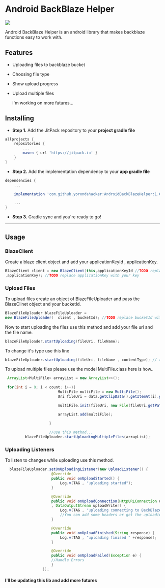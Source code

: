 
# Android BackBlaze Helper

[![](https://jitpack.io/v/yorondahacker/AndroidBackBlazeHelper.svg)](https://jitpack.io/#yorondahacker/AndroidBackBlazeHelper)


Android BackBlaze Helper is an android library that makes backblaze functions easy to work with.



## Features
- Uploading files to backblaze bucket
- Choosing file type
- Show upload progress
- Upload multiple files

  i'm working on more futures...







## Installing
- **Step 1.** Add the JitPack repository to your **project gradle file**
```groovy
allprojects {
    repositories {
        ...
        maven { url 'https://jitpack.io' }
    }
}
```

- **Step 2.** Add the implementation dependency to your **app gradle file**
```groovy
dependencies {
    ...

    implementation 'com.github.yorondahacker:AndroidBackBlazeHelper:1.0.1'

    ...
}
```

- **Step 3.** Gradle sync and you're ready to go!

---

## Usage

### BlazeClient

Create a blaze client object and add your applicationKeyId , applicationKey.
```java
BlazeClient client = new BlazeClient(this,applicationKeyId //TODO replace applicationKeyId with your key
,applicationKey); //TODO replace applicationKey with your key
```

### Upload Files

To upload files create an object of BlazeFileUploader
and pass the BlazeClinet object and your bucketId.
```java
BlazeFileUploader blazeFileUploader = 
new BlazeFileUploader(  client , bucketId); //TODO replace bucketId with your Bucket Id
```

Now to start uploading the files use this method and add your file uri and the file name.

```java
blazeFileUploader.startUploading(fileUri, fileName);
```
To change it's type use this line
```java
blazeFileUploader.startUploading(fileUri, fileName , contentType); // replace the content type with mime type or choose one from FileTypes.class e.g. FileTypes.IMAGE_TYPE
```

To upload multiple files please use the model MultiFile.class here is how..

```java
 ArrayList<MultiFile> arrayList = new ArrayList<>();
 
 for(int i = 0; i < count; i++){
                        MultiFile multiFile = new MultiFile();
                        Uri fileUri = data.getClipData().getItemAt(i).getUri();

                        multiFile.init(fileUri, new File(fileUri.getPath()).getAbsolutePath() , FileTypes.IMAGE_TYPE);

                        arrayList.add(multiFile);

                    }
                    
                    //use this method...
         blazeFileUploader.startUploadingMultipleFiles(arrayList);

```

### Uploading Listeners
To listen to changes while uploading use this method.
```java
  blazeFileUploader.setOnUploadingListener(new UploadListener() {
                     @Override 
                     public void onUploadStarted() {
                         Log.v(TAG , "uploading started");
                     }

                     @Override
                     public void onUploadConnection(HttpURLConnection uploadConnection
                     , DataOutputStream uploadWriter) {
                         Log.v(TAG , "uploading connecting to BackBlaze");
                         //You can add some headers or get the uploading progress
                     }

                     @Override
                     public void onUploadFinished(String response) {
                         Log.v(TAG , "uploading finised " +response);
                     }

                     @Override
                     public void onUploadFailed(Exception e) {
                     //Handle Errors
                     }
                 });
```
#### I'll be updating this lib and add more futures
                 
